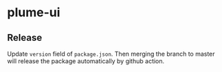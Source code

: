 # plume-ui

## Release

Update `version` field of `package.json`. Then merging the branch to master will release the package automatically by github action.
